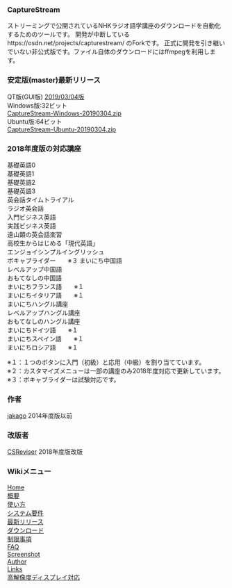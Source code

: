 ### CaptureStream
ストリーミングで公開されているNHKラジオ語学講座のダウンロードを自動化するためのツールです。 開発が中断しているhttps://osdn.net/projects/capturestream/  のForkです。 正式に開発を引き継いでいない非公式版です。ファイル自体のダウンロードにはffmpegを利用します。 

### 安定版(master)最新リリース  
QT版(GUI版)  [2019/03/04版](https://github.com/CSReviser/CaptureStream/releases/tag/20190304)   
Windows版:32ビット   
[CaptureStream-Windows-20190304.zip](https://github.com/CSReviser/CaptureStream/releases/download/20190304/CaptureStream-Windows-20190304.zip)   
Ubuntu版:64ビット  
[CaptureStream-Ubuntu-20190304.zip](https://github.com/CSReviser/CaptureStream/releases/download/20190304/CaptureStream-Ubuntu-20190304.zip)  


### 2018年度版の対応講座  
基礎英語0  
基礎英語1  
基礎英語2  
基礎英語3  
英会話タイムトライアル  
ラジオ英会話  
入門ビジネス英語  
実践ビジネス英語  
遠山顕の英会話楽習  
高校生からはじめる「現代英語」  
エンジョイシンプルイングリッシュ    
ボキャブライダー　　※３
まいにち中国語  
レベルアップ中国語  
おもてなしの中国語  
まいにちフランス語　　※１    
まいにちイタリア語　　※１   
まいにちハングル講座  
レベルアップハングル講座  
おもてなしのハングル講座  
まいにちドイツ語　　※１     
まいにちスペイン語　　※１     
まいにちロシア語　　※１ 

※１：１つのボタンに入門（初級）と応用（中級）を割り当てています。  
※２：カスタマイズメニューは一部の講座のみ2018年度対応で更新しています。    
※３：ボキャブライダーは試験対応です。 


### 作者  
[jakago](https://github.com/jakago) 2014年度版以前  
### 改版者  
[CSReviser](https://github.com/CSReviser) 2018年度版改版    
    
    
    
### Wikiメニュー
[Home](https://github.com/CSReviser/CaptureStream/wiki)   
[概要](https://github.com/CSReviser/CaptureStream/wiki/%E6%A6%82%E8%A6%81)   
[使い方](https://github.com/CSReviser/CaptureStream/wiki/%E4%BD%BF%E3%81%84%E6%96%B9)   
[システム要件](https://github.com/CSReviser/CaptureStream/wiki/%E3%82%B7%E3%82%B9%E3%83%86%E3%83%A0%E8%A6%81%E4%BB%B6)   
[最新リリース](https://github.com/CSReviser/CaptureStream/wiki/%E6%9C%80%E6%96%B0%E3%83%AA%E3%83%AA%E3%83%BC%E3%82%B9)   
[ダウンロード](https://github.com/CSReviser/CaptureStream/wiki/%E3%83%80%E3%82%A6%E3%83%B3%E3%83%AD%E3%83%BC%E3%83%89)   
[制限事項](https://github.com/CSReviser/CaptureStream/wiki/%E5%88%B6%E9%99%90%E4%BA%8B%E9%A0%85)   
[FAQ](https://github.com/CSReviser/CaptureStream/wiki/FAQ)   
[Screenshot](https://github.com/CSReviser/CaptureStream/wiki/Screenshot)   
[Author](https://github.com/CSReviser/CaptureStream/wiki/Author)   
[Links](https://github.com/CSReviser/CaptureStream/wiki/Links)   
[高解像度ディスプレイ対応](https://github.com/CSReviser/CaptureStream/wiki/Hi---DPI-Solution)

